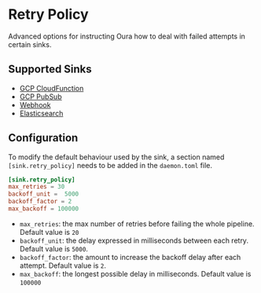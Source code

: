 # Retry Policy

Advanced options for instructing Oura how to deal with failed attempts in certain sinks.

## Supported Sinks

- [GCP CloudFunction](../sinks/gcp_cloudfunction.md)
- [GCP PubSub](../sinks/gcp_pubsub.md)
- [Webhook](../sinks/webhook.md)
- [Elasticsearch](../sinks/elastic.md)

## Configuration

To modify the default behaviour used by the sink, a section named `[sink.retry_policy]` needs to be added in the `daemon.toml` file.

```toml
[sink.retry_policy]
max_retries = 30
backoff_unit =  5000
backoff_factor = 2
max_backoff = 100000
```

- `max_retries`: the max number of retries before failing the whole pipeline. Default value is `20`
- `backoff_unit`: the delay expressed in milliseconds between each retry. Default value is `5000`.
- `backoff_factor`: the amount to increase the backoff delay after each attempt. Default value is `2`.
- `max_backoff`: the longest possible delay in milliseconds. Default value is `100000`
